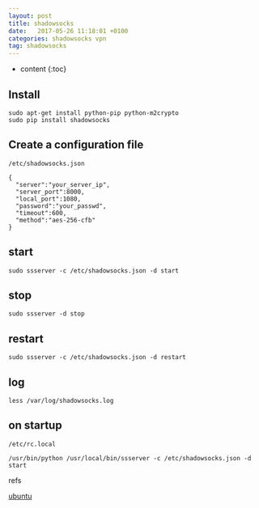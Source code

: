 ```yaml
---
layout: post
title: shadowsocks
date:   2017-05-26 11:18:01 +0100
categories: shadowsocks vpn
tag: shadowsocks
---
```


* content
{:toc}

## Install

```
sudo apt-get install python-pip python-m2crypto
sudo pip install shadowsocks
```

## Create a configuration file

`/etc/shadowsocks.json`

```
{
  "server":"your_server_ip",
  "server_port":8000,
  "local_port":1080,
  "password":"your_passwd",
  "timeout":600,
  "method":"aes-256-cfb"
}
```
## start

`sudo ssserver -c /etc/shadowsocks.json -d start`

## stop

`sudo ssserver -d stop`

## restart

`sudo ssserver -c /etc/shadowsocks.json -d restart`

## log

`less /var/log/shadowsocks.log`

## on startup

`/etc/rc.local`

```
/usr/bin/python /usr/local/bin/ssserver -c /etc/shadowsocks.json -d start
```

refs

[ubuntu](https://www.linuxbabe.com/linux-server/setup-your-own-shadowsocks-server-on-debian-ubuntu-centos)

[jekyll]:      http://jekyllrb.com
[jekyll-gh]:   https://github.com/jekyll/jekyll
[jekyll-help]: https://github.com/jekyll/jekyll-help
